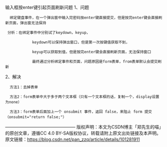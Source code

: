 输入框按enter键引起页面刷新问题
1、问题

      绑定键盘事件，在一个弹出窗中输入完密码按enter键直接提交，但是按完enter键会直接刷新页面，弹出窗无法保持
    
     分析：在绑定事件中分别试了keydown，keyup，
    
                keydown可以保持弹出窗口，但是第一次按键值获取不到，
    
                keyup可以获取到值，但是按完enter键会直接刷新页面，无法保持窗口
    
                最终通过分析绑定事件和页面，问题原因是form表单，from表单默认会提交刷新

2、解决

      方法1：去掉表单
    
      方法2：form表单中大于多于两个文本框（只有一个文本框的话，复制一个，display设置为none）
    
      方法3：form表单后面加上一个 onsubmit 事件，返回 false，来阻止 form 提交（onsubmit="return false;"）
————————————————
版权声明：本文为CSDN博主「郑先生的喵」的原创文章，遵循CC 4.0 BY-SA版权协议，转载请附上原文出处链接及本声明。
原文链接：https://blog.csdn.net/pan_zzq/article/details/101281911